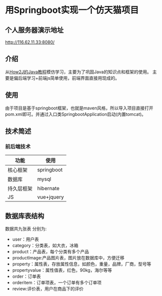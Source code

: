# 用Springboot实现一个仿天猫项目

## 个人服务器演示地址

http://116.62.11.33:8080/

## 介绍

从[How2J的Java教程](http://how2j.cn/)模仿学习，主要为了巩固Java的知识点和框架的使用。 主要是偏后端学习+前端js简单使用，前端界面直接用现成的。

## 使用

由于项目是基于springboot框架，也就是maven风格，所以导入项目直接打开pom.xml即可。并通过入口类SpringbootApplication启动(内置tomcat)。

## 技术简述

### 前后端技术

| 功能       | 使用       |
| ---------- | ---------- |
| 核心框架   | springboot |
| 数据库     | mysql      |
| 持久层框架 | hibernate  |
| JS         | vue+jquery |

## 数据库表结构

数据共九张表 分别为:

- user：用户表
- category：分类表，如大衣，冰箱
- product：产品表，每个分类有多个产品
- productImage:产品图片表，图片放在数据库中，方便迁移
- property：属性表，存放属性信息，如颜色，重量，品牌，厂商，型号等
- propertyvalue：属性值表，红色，90kg，海尔等等
- order：订单表
- orderitem：订单项表，一个订单有多个订单项
- review:评价表，用户在商品下的评价